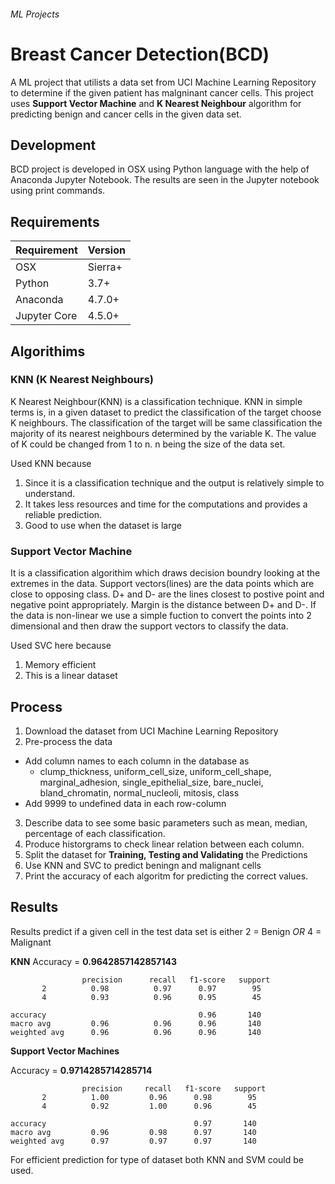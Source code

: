 ###### ML Projects
# Breast Cancer Detection(BCD)
A ML project  that utilists a data set from UCI Machine Learning Repository to determine if the given patient has malgninant cancer cells.
This project uses **Support Vector Machine**  and **K Nearest Neighbour** algorithm for predicting benign and cancer cells in the given data set.

## Development
BCD project is developed in OSX using Python language with the help of Anaconda Jupyter Notebook.
The results are seen in the Jupyter notebook using print commands. 
## Requirements
| Requirement  |  Version |
|--|--|
| OSX | Sierra+  |
| Python | 3.7+  |
| Anaconda | 4.7.0+  |
| Jupyter Core | 4.5.0+  |

## Algorithims
### KNN (K Nearest Neighbours)
K Nearest Neighbour(KNN) is a classification technique.
KNN in simple terms is, in a given dataset to predict the classification of the target choose K neighbours. 
The classification of the target will be same classification the majority of its nearest neighbours determined by the variable K.
The value of K could be changed from 1 to n. n being the size of the data set. 

Used KNN because
1. Since it is a classification technique and the output is relatively simple to understand.
2. It takes less resources and time for the computations and provides a reliable prediction.
3. Good to use when the dataset is large

### Support Vector Machine
It is a classification algorithim which draws decision boundry looking at the extremes in the data.
Support vectors(lines) are the data points which are close to opposing class.
D+ and D- are the lines closest to postive point and negative point appropriately.
Margin is the distance between D+ and D-.
If the data is non-linear we use a simple fuction to convert the points into 2 dimensional and then draw the support vectors to classify the data.

Used SVC here because
1. Memory efficient
2. This is a linear dataset


## Process  

1. Download the dataset from UCI Machine Learning Repository
2. Pre-process the data
  - Add column names to each column in the database as
    - clump_thickness, uniform_cell_size, uniform_cell_shape, marginal_adhesion, single_epithelial_size,     bare_nuclei, bland_chromatin, normal_nucleoli, mitosis, class
  - Add 9999 to undefined data in each row-column
3. Describe data to see some basic parameters such as mean, median, percentage of each classification.
4. Produce historgrams to check linear relation between each column.
5. Split the dataset for **Training, Testing and Validating** the Predictions
6. Use KNN and SVC to predict beningn and malignant cells
7. Print the accuracy of each algoritm for predicting the correct values.


## Results
Results predict if a given cell in the test data set is either
2 = Benign
*OR*
4 = Malignant 

**KNN**
Accuracy = **0.9642857142857143**
                  
                    precision      recall   f1-score   support
           2          0.98          0.97      0.97        95
           4          0.93          0.96      0.95        45
           
    accuracy                                  0.96       140
    macro avg         0.96          0.96      0.96       140
    weighted avg      0.96          0.96      0.96       140

**Support Vector Machines**

Accuracy = **0.9714285714285714**

                    precision     recall   f1-score   support
           2          1.00         0.96      0.98        95
           4          0.92         1.00      0.96        45
           
    accuracy                                 0.97       140
    macro avg         0.96         0.98      0.97       140
    weighted avg      0.97         0.97      0.97       140

For efficient prediction for type of dataset both KNN and SVM could be used.